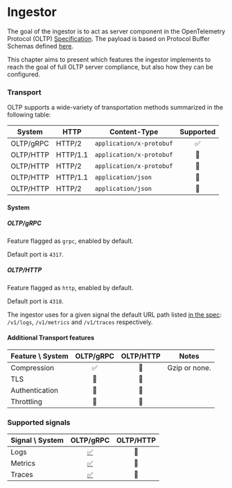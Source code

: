 # Ingestor

The goal of the ingestor is to act as server component in the OpenTelemetry Protocol (OLTP) [Specification](https://opentelemetry.io/docs/specs/otlp/). The payload is based on Protocol Buffer Schemas defined [here](https://github.com/open-telemetry/opentelemetry-proto/tree/main/opentelemetry/proto).

This chapter aims to present which features the ingestor implements to reach the goal of full OLTP server compliance, but also how they can be configured.

### Transport

OLTP supports a wide-variety of transportation methods summarized in the following table:

| System    | HTTP     | Content-Type             | Supported |
|---        |---       |---                       |:-:        |
| OLTP/gRPC | HTTP/2   | `application/x-protobuf` |✅         |
| OLTP/HTTP | HTTP/1.1 | `application/x-protobuf` |🚧         |
| OLTP/HTTP | HTTP/2   | `application/x-protobuf` |🚧         |
| OLTP/HTTP | HTTP/1.1 | `application/json`       |🚧         |
| OLTP/HTTP | HTTP/2   | `application/json`       |🚧         |

#### System

##### OLTP/gRPC

Feature flagged as `grpc`, enabled by default.

Default port is `4317`.

##### OLTP/HTTP

Feature flagged as `http`, enabled by default.

Default port is `4318`.

The ingestor uses for a given signal the default URL path listed [in the spec](https://opentelemetry.io/docs/specs/otlp/#otlphttp-request): `/v1/logs`, `/v1/metrics` and `/v1/traces` respectively.

#### Additional Transport features

| Feature \ System | OLTP/gRPC | OLTP/HTTP | Notes         |
|---               |:-:        |:-:        | ---           |
| Compression      | ✅        | 🚧        | Gzip or none. |
| TLS              | 🚧        | 🚧        |               |
| Authentication   | 🚧        | 🚧        |               |
| Throttling       | 🚧        | 🚧        |               |

### Supported signals

| Signal \ System | OLTP/gRPC                                                                                                                            | OLTP/HTTP |
|---              |:-:                                                                                                                                   |:-:        |
| Logs            | [✅](https://github.com/open-telemetry/opentelemetry-proto/blob/main/opentelemetry/proto/collector/logs/v1/logs_service.proto)       | 🚧        |
| Metrics         | [✅](https://github.com/open-telemetry/opentelemetry-proto/blob/main/opentelemetry/proto/collector/trace/v1/trace_service.proto)     | 🚧        |
| Traces          | [✅](https://github.com/open-telemetry/opentelemetry-proto/blob/main/opentelemetry/proto/collector/metrics/v1/metrics_service.proto) | 🚧        |
